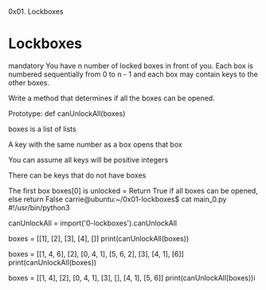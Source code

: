 0x01. Lockboxes


# Lockboxes
mandatory You have n number of locked boxes in front of you. Each box is numbered sequentially from 0 to n - 1 and each box may contain keys to the other boxes.

Write a method that determines if all the boxes can be opened.

Prototype: def canUnlockAll(boxes)

boxes is a list of lists

A key with the same number as a box opens that box

You can assume all keys will be positive integers

There can be keys that do not have boxes

The first box boxes[0] is unlocked = Return True if all boxes can be opened, else return False carrie@ubuntu:~/0x01-lockboxes$ cat main_0.py #!/usr/bin/python3

canUnlockAll = import('0-lockboxes').canUnlockAll

boxes = [[1], [2], [3], [4], []] print(canUnlockAll(boxes))

boxes = [[1, 4, 6], [2], [0, 4, 1], [5, 6, 2], [3], [4, 1], [6]] print(canUnlockAll(boxes))

boxes = [[1, 4], [2], [0, 4, 1], [3], [], [4, 1], [5, 6]] print(canUnlockAll(boxes))i
